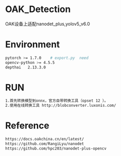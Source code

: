 # OAK_Detection
OAK设备上适配nanodet_plus,yolov5_v6.0


# Environment
```bash
pytorch >= 1.7.0    # export.py  need
opencv-python >= 4.5.5
depthai   2.13.3.0
```

# RUN
```bash
1.首先转换模型到onnx，官方自带转换工具（opset 12 ）。
2.使用在线转换工具 http://blobconverter.luxonis.com/ 
```

# Reference
```bash
https://docs.oakchina.cn/en/latest/
https://github.com/RangiLyu/nanodet
https://github.com/hpc203/nanodet-plus-opencv
```
